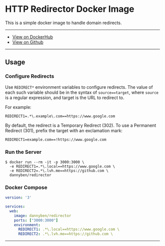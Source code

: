 # HTTP Redirector Docker Image

This is a simple docker image to handle domain redirects.

---

- [View on DockerHub][1]
- [View on Github][2]

---


## Usage

### Configure Redirects

Use `REDIRECT*` environment variables to configure redirects. The value 
of each such variable should be in the syntax of `source==target`, where 
`source` is a regular expression, and target is the URL to redirect to.

For example:

```
REDIRECT1=.*\.example\.com==https://www.google.com
```

By default, the redirect is a Temporary Redirect (302). To use a Permanent 
Redirect (301), prefix the target with an exclamation mark:

```
REDIRECT1=example.com==!https://www.google.com
```


### Run the Server

```
$ docker run --rm -it -p 3000:3000 \
  -e REDIRECT1=.*\.local==https://www.google.com \
  -e REDIRECT2=.*\.lvh.me==https://github.com \
  dannyben/redirector
```

### Docker Compose

```yaml
version: '3'

services:
  web:
    image: dannyben/redirector
    ports: ["3000:3000"]
    environment:
      REDIRECT1: .*\.local==https://www.google.com \
      REDIRECT2: .*\.lvh.me==https://github.com \
```


---

[1]: https://hub.docker.com/r/dannyben/redirector/
[2]: https://github.com/DannyBen/docker-redirector

